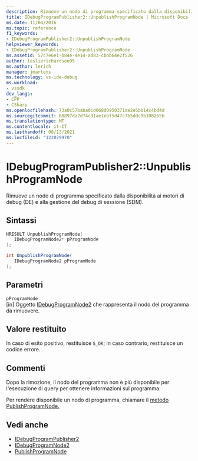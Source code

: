 ```yaml
---
description: Rimuove un nodo di programma specificato dalla disponibilità ai motori di debug (DE) e alla gestione del debug di sessione (SDM).
title: IDebugProgramPublisher2::UnpublishProgramNode | Microsoft Docs
ms.date: 11/04/2016
ms.topic: reference
f1_keywords:
- IDebugProgramPublisher2::UnpublishProgramNode
helpviewer_keywords:
- IDebugProgramPublisher2::UnpublishProgramNode
ms.assetid: 57c7e6e1-b84e-4e14-ad83-cbbb64e2f526
author: leslierichardson95
ms.author: lerich
manager: jmartens
ms.technology: vs-ide-debug
ms.workload:
- vssdk
dev_langs:
- CPP
- CSharp
ms.openlocfilehash: 73a0c57baba0cd068d0950371de2e5bb14c4bd4d
ms.sourcegitcommit: 68897da7d74c31ae1ebf5d47c7b5ddc9b108265b
ms.translationtype: MT
ms.contentlocale: it-IT
ms.lasthandoff: 08/13/2021
ms.locfileid: "122029970"
---
```

# <a name="idebugprogrampublisher2unpublishprogramnode"></a>IDebugProgramPublisher2::UnpublishProgramNode
Rimuove un nodo di programma specificato dalla disponibilità ai motori di debug (DE) e alla gestione del debug di sessione (SDM).

## <a name="syntax"></a>Sintassi

```cpp
HRESULT UnpublishProgramNode(
   IDebugProgramNode2* pProgramNode
);
```

```csharp
int UnpublishProgramNode(
   IDebugProgramNode2 pProgramNode
);
```

## <a name="parameters"></a>Parametri
`pProgramNode`\
[in] Oggetto [IDebugProgramNode2](../../../extensibility/debugger/reference/idebugprogramnode2.md) che rappresenta il nodo del programma da rimuovere.

## <a name="return-value"></a>Valore restituito
 In caso di esito positivo, restituisce `S_OK`; in caso contrario, restituisce un codice errore.

## <a name="remarks"></a>Commenti
 Dopo la rimozione, il nodo del programma non è più disponibile per l'esecuzione di query per ottenere informazioni sul programma.

 Per rendere disponibile un nodo di programma, chiamare il [metodo PublishProgramNode.](../../../extensibility/debugger/reference/idebugprogrampublisher2-publishprogramnode.md)

## <a name="see-also"></a>Vedi anche
- [IDebugProgramPublisher2](../../../extensibility/debugger/reference/idebugprogrampublisher2.md)
- [IDebugProgramNode2](../../../extensibility/debugger/reference/idebugprogramnode2.md)
- [PublishProgramNode](../../../extensibility/debugger/reference/idebugprogrampublisher2-publishprogramnode.md)
